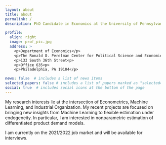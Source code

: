 ```yaml
---
layout: about
title: about
permalink: /
description: PhD Candidate in Economics at the University of Pennsylvania

profile:
  align: right
  image: prof_pic.jpg
  address: >
    <p>Department of Economics</p>
    <p>The Ronald O. Perelman Center for Political Science and Economics</p>
    <p>133 South 36th Street<p>
    <p>Office 635<p>
    <p>Philadelphia, PA 19104</p>

news: false  # includes a list of news items
selected_papers: false # includes a list of papers marked as "selected={true}"
social: true  # includes social icons at the bottom of the page
---
```


<!-- My research interests lie at the intersection of economics, machine learning, and computer science. My recent projects are focused on bringing new insights from machine learning algorithms to analysis of structural economic objects in endogenous settings.  -->

My research interests lie at the intersection of Econometrics, Machine Learning, and Industrial Organization. My recent projects are focused on bringing new insights from Machine Learning to flexible estimation under endogeneity. In particular, I am interested in nonparametric estimation of differentiated product demand models.

I am currently on the 2021/2022 job market and will be available for interviews.

<!-- Write your biography here. Tell the world about yourself. Link to your favorite [subreddit](http://reddit.com){:target="\_blank"}. You can put a picture in, too. The code is already in, just name your picture `prof_pic.jpg` and put it in the `img/` folder.

Put your address / P.O. box / other info right below your picture. You can also disable any these elements by editing `profile` property of the YAML header of your `_pages/about.md`. Edit `_bibliography/papers.bib` and Jekyll will render your [publications page](/al-folio/publications/) automatically.

Link to your social media connections, too. This theme is set up to use [Font Awesome icons](http://fortawesome.github.io/Font-Awesome/){:target="\_blank"} and [Academicons](https://jpswalsh.github.io/academicons/){:target="\_blank"}, like the ones below. Add your Facebook, Twitter, LinkedIn, Google Scholar, or just disable all of them. -->
